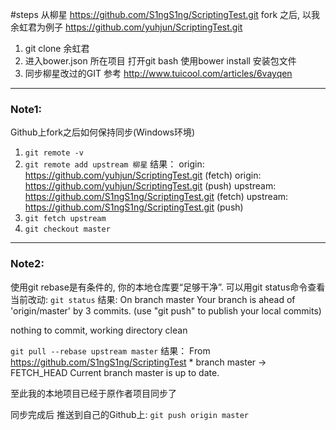 
#steps
从柳星  https://github.com/S1ngS1ng/ScriptingTest.git fork 之后,
以我余虹君为例子  https://github.com/yuhjun/ScriptingTest.git

1.  git clone 余虹君
2.  进入bower.json 所在项目 打开git bash  使用bower install 安装包文件
3.  同步柳星改过的GIT  参考 http://www.tuicool.com/articles/6vayqen

***
### Note1:
Github上fork之后如何保持同步(Windows环境)

1. `git remote -v`
2. `git remote add upstream 柳星`
结果：
origin: https://github.com/yuhjun/ScriptingTest.git (fetch)
origin: https://github.com/yuhjun/ScriptingTest.git (push)
upstream: https://github.com/S1ngS1ng/ScriptingTest.git (fetch)
upstream: https://github.com/S1ngS1ng/ScriptingTest.git (push)
3. `git fetch upstream`
4. `git checkout master`

-----
### Note2:
使用git rebase是有条件的, 你的本地仓库要“足够干净”. 可以用git status命令查看当前改动:
`git status`
结果:
On branch master
Your branch is ahead of 'origin/master' by 3 commits.
  (use "git push" to publish your local commits)

nothing to commit, working directory clean

`git pull --rebase upstream master`
结果：
From https://github.com/S1ngS1ng/ScriptingTest
 \* branch   master  ->  FETCH_HEAD
Current branch master is up to date.

至此我的本地项目已经于原作者项目同步了

同步完成后 推送到自己的Github上:
`git push origin master`
